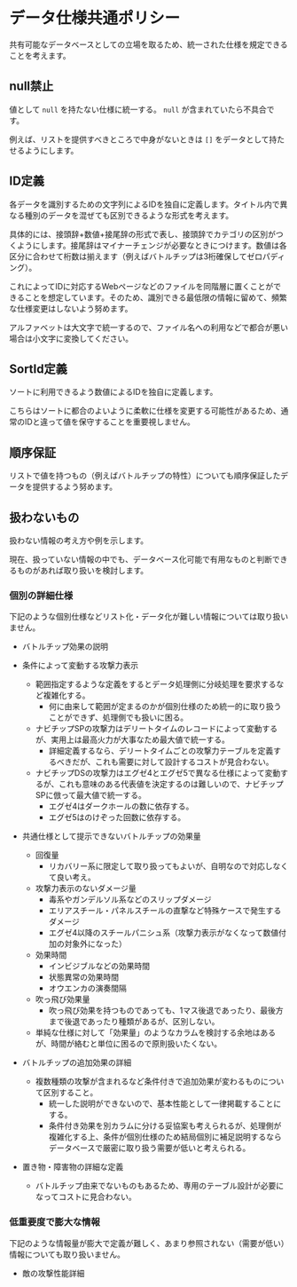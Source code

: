 # データ仕様共通ポリシー

共有可能なデータベースとしての立場を取るため、統一された仕様を規定できることを考えます。

## null禁止

値として `null` を持たない仕様に統一する。 `null` が含まれていたら不具合です。

例えば、リストを提供すべきところで中身がないときは `[]` をデータとして持たせるようにします。

## ID定義

各データを識別するための文字列によるIDを独自に定義します。タイトル内で異なる種別のデータを混ぜても区別できるような形式を考えます。

具体的には、接頭辞+数値+接尾辞の形式で表し、接頭辞でカテゴリの区別がつくようにします。接尾辞はマイナーチェンジが必要なときにつけます。数値は各区分に合わせて桁数は揃えます（例えばバトルチップは3桁確保してゼロパディング）。

これによってIDに対応するWebページなどのファイルを同階層に置くことができることを想定しています。そのため、識別できる最低限の情報に留めて、頻繁な仕様変更はしないよう努めます。

アルファベットは大文字で統一するので、ファイル名への利用などで都合が悪い場合は小文字に変換してください。

## SortId定義

ソートに利用できるよう数値によるIDを独自に定義します。

こちらはソートに都合のよいように柔軟に仕様を変更する可能性があるため、通常のIDと違って値を保守することを重要視しません。

## 順序保証

リストで値を持つもの（例えばバトルチップの特性）についても順序保証したデータを提供するよう努めます。

## 扱わないもの

扱わない情報の考え方や例を示します。

現在、扱っていない情報の中でも、データベース化可能で有用なものと判断できるものがあれば取り扱いを検討します。

### 個別の詳細仕様

下記のような個別仕様などリスト化・データ化が難しい情報については取り扱いません。

- バトルチップ効果の説明
- 条件によって変動する攻撃力表示
  - 範囲指定するような定義をするとデータ処理側に分岐処理を要求するなど複雑化する。
    - 何に由来して範囲が定まるのかが個別仕様のため統一的に取り扱うことができず、処理側でも扱いに困る。
  - ナビチップSPの攻撃力はデリートタイムのレコードによって変動するが、実用上は最高火力が大事なため最大値で統一する。
    - 詳細定義するなら、デリートタイムごとの攻撃力テーブルを定義するべきだが、これも需要に対して設計するコストが見合わない。
  - ナビチップDSの攻撃力はエグゼ4とエグゼ5で異なる仕様によって変動するが、これも意味のある代表値を決定するのは難しいので、ナビチップSPに倣って最大値で統一する。
    - エグゼ4はダークホールの数に依存する。
    - エグゼ5はのけぞった回数に依存する。
- 共通仕様として提示できないバトルチップの効果量
  - 回復量
    - リカバリー系に限定して取り扱ってもよいが、自明なので対応しなくて良い考え。
  - 攻撃力表示のないダメージ量
    - 毒系やガンデルソル系などのスリップダメージ
    - エリアスチール・パネルスチールの直撃など特殊ケースで発生するダメージ
    - エグゼ4以降のスチールパニシュ系（攻撃力表示がなくなって数値付加の対象外になった）
  - 効果時間
    - インビジブルなどの効果時間
    - 状態異常の効果時間
    - オウエンカの演奏間隔
  - 吹っ飛び効果量
    - 吹っ飛び効果を持つものであっても、1マス後退であったり、最後方まで後退であったり種類があるが、区別しない。
  - 単純な仕様に対して「効果量」のようなカラムを検討する余地はあるが、時間が絡むと単位に困るので原則扱いたくない。
- バトルチップの追加効果の詳細
  - 複数種類の攻撃が含まれるなど条件付きで追加効果が変わるものについて区別すること。
    - 統一した説明ができないので、基本性能として一律掲載することにする。
    - 条件付き効果を別カラムに分ける妥協案も考えられるが、処理側が複雑化する上、条件が個別仕様のため結局個別に補足説明するならデータベースで厳密に取り扱う需要が低いと考えられる。

- 置き物・障害物の詳細な定義
  - バトルチップ由来でないものもあるため、専用のテーブル設計が必要になってコストに見合わない。

### 低重要度で膨大な情報

下記のような情報量が膨大で定義が難しく、あまり参照されない（需要が低い）情報についても取り扱いません。

- 敵の攻撃性能詳細

